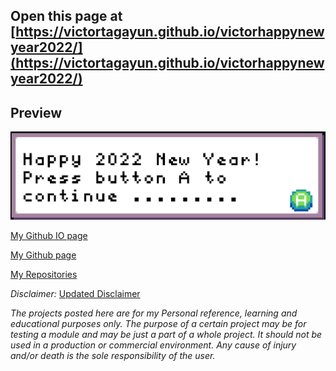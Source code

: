 ## Open this page at [https://victortagayun.github.io/victorhappynewyear2022/](https://victortagayun.github.io/victorhappynewyear2022/)

## Preview


![A rendered view of the blocks](https://raw.githubusercontent.com/VictorTagayun/victorhappynewyear2022/master/victorheppynewyear2022.png)


[My Github IO page](https://victortagayun.github.io/)  

[My Github page](https://github.com/VictorTagayun)

[My Repositories](https://github.com/VictorTagayun?tab=repositories)

*Disclaimer:*
[Updated Disclaimer](https://github.com/VictorTagayun/GlobalDisclaimer)

*The projects posted here are for my Personal reference, learning and educational purposes only.*
*The purpose of a certain project may be for testing a module and may be just a part of a whole project.*
*It should not be used in a production or commercial environment.*
*Any cause of injury and/or death is the sole responsibility of the user.*
